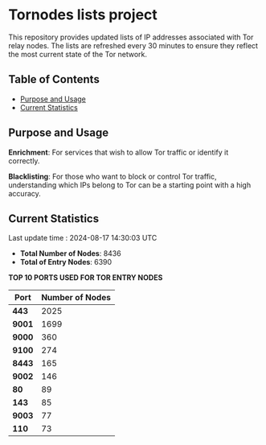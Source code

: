 # Tornodes lists project

This repository provides updated lists of IP addresses associated with Tor relay nodes. The lists are refreshed every 30 minutes to ensure they reflect the most current state of the Tor network.

## Table of Contents

- [Purpose and Usage](#purpose-and-usage)
- [Current Statistics](#current-statistics)


## Purpose and Usage

**Enrichment**: For services that wish to allow Tor traffic or identify it correctly.

**Blacklisting**: For those who want to block or control Tor traffic, understanding which IPs belong to Tor can be a starting point with a high accuracy.

## Current Statistics

Last update time : 2024-08-17 14:30:03 UTC

- **Total Number of Nodes**: 8436
- **Total of Entry Nodes**: 6390

**TOP 10 PORTS USED FOR TOR ENTRY NODES**

| **Port** | **Number of Nodes** |
|------|-----------------|
| **443**   | 2025  |
| **9001**   | 1699  |
| **9000**   | 360  |
| **9100**   | 274  |
| **8443**   | 165  |
| **9002**   | 146  |
| **80**   | 89  |
| **143**   | 85  |
| **9003**   | 77  |
| **110**   | 73  |

